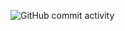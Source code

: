 ![GitHub commit activity](https://img.shields.io/github/commit-activity/m/heartshapedbox/python?color=8338ec&label=commits&logo=python&logoColor=blue)
